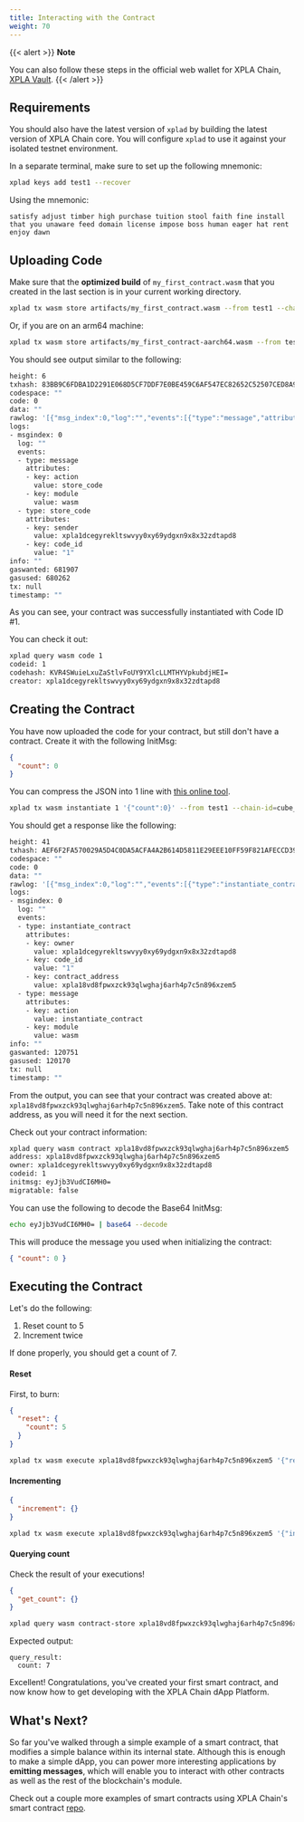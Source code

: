 ```yaml
---
title: Interacting with the Contract
weight: 70
---
```


{{< alert >}}
**Note**

You can also follow these steps in the official web wallet for XPLA Chain, [XPLA Vault](https://vault.xpla.io).
{{< /alert >}}

## Requirements

You should also have the latest version of `xplad` by building the latest version of XPLA Chain core. You will configure `xplad` to use it against your isolated testnet environment.

In a separate terminal, make sure to set up the following mnemonic:

```sh
xplad keys add test1 --recover
```

Using the mnemonic:

```
satisfy adjust timber high purchase tuition stool faith fine install that you unaware feed domain license impose boss human eager hat rent enjoy dawn
```

## Uploading Code

Make sure that the **optimized build** of `my_first_contract.wasm` that you created in the last section is in your current working directory.

```sh
xplad tx wasm store artifacts/my_first_contract.wasm --from test1 --chain-id=cube_47-5 --gas=auto --fees=100000axpla --broadcast-mode=block
```
Or, if you are on an arm64 machine:

```sh
xplad tx wasm store artifacts/my_first_contract-aarch64.wasm --from test1 --chain-id=cube_47-5 --gas=auto --fees=100000axpla --broadcast-mode=block
```

You should see output similar to the following:

```sh
height: 6
txhash: 83BB9C6FDBA1D2291E068D5CF7DDF7E0BE459C6AF547EC82652C52507CED8A9F
codespace: ""
code: 0
data: ""
rawlog: '[{"msg_index":0,"log":"","events":[{"type":"message","attributes":[{"key":"action","value":"store_code"},{"key":"module","value":"wasm"}]},{"type":"store_code","attributes":[{"key":"sender","value":"xpla1dcegyrekltswvyy0xy69ydgxn9x8x32zdtapd8"},{"key":"code_id","value":"1"}]}]}]'
logs:
- msgindex: 0
  log: ""
  events:
  - type: message
    attributes:
    - key: action
      value: store_code
    - key: module
      value: wasm
  - type: store_code
    attributes:
    - key: sender
      value: xpla1dcegyrekltswvyy0xy69ydgxn9x8x32zdtapd8
    - key: code_id
      value: "1"
info: ""
gaswanted: 681907
gasused: 680262
tx: null
timestamp: ""
```

As you can see, your contract was successfully instantiated with Code ID #1.

You can check it out:

```sh
xplad query wasm code 1
codeid: 1
codehash: KVR4SWuieLxuZaStlvFoUY9YXlcLLMTHYVpkubdjHEI=
creator: xpla1dcegyrekltswvyy0xy69ydgxn9x8x32zdtapd8
```

## Creating the Contract

You have now uploaded the code for your contract, but still don't have a contract. Create it with the following InitMsg:

```json
{
  "count": 0
}
```

You can compress the JSON into 1 line with [this online tool](https://goonlinetools.com/json-minifier/).

```sh
xplad tx wasm instantiate 1 '{"count":0}' --from test1 --chain-id=cube_47-5 --fees=10000axpla --gas=auto --broadcast-mode=block
```

You should get a response like the following:

```sh
height: 41
txhash: AEF6F2FA570029A5D4C0DA5ACFA4A2B614D5811E29EEE10FF59F821AFECCD399
codespace: ""
code: 0
data: ""
rawlog: '[{"msg_index":0,"log":"","events":[{"type":"instantiate_contract","attributes":[{"key":"owner","value":"xpla1dcegyrekltswvyy0xy69ydgxn9x8x32zdtapd8"},{"key":"code_id","value":"1"},{"key":"contract_address","value":"xpla18vd8fpwxzck93qlwghaj6arh4p7c5n896xzem5"}]},{"type":"message","attributes":[{"key":"action","value":"instantiate_contract"},{"key":"module","value":"wasm"}]}]}]'
logs:
- msgindex: 0
  log: ""
  events:
  - type: instantiate_contract
    attributes:
    - key: owner
      value: xpla1dcegyrekltswvyy0xy69ydgxn9x8x32zdtapd8
    - key: code_id
      value: "1"
    - key: contract_address
      value: xpla18vd8fpwxzck93qlwghaj6arh4p7c5n896xzem5
  - type: message
    attributes:
    - key: action
      value: instantiate_contract
    - key: module
      value: wasm
info: ""
gaswanted: 120751
gasused: 120170
tx: null
timestamp: ""
```

From the output, you can see that your contract was created above at: `xpla18vd8fpwxzck93qlwghaj6arh4p7c5n896xzem5`. Take note of this contract address, as you will need it for the next section.

Check out your contract information:

```sh
xplad query wasm contract xpla18vd8fpwxzck93qlwghaj6arh4p7c5n896xzem5
address: xpla18vd8fpwxzck93qlwghaj6arh4p7c5n896xzem5
owner: xpla1dcegyrekltswvyy0xy69ydgxn9x8x32zdtapd8
codeid: 1
initmsg: eyJjb3VudCI6MH0=
migratable: false
```

You can use the following to decode the Base64 InitMsg:

```sh
echo eyJjb3VudCI6MH0= | base64 --decode
```

This will produce the message you used when initializing the contract:

```json
{ "count": 0 }
```

## Executing the Contract

Let's do the following:

1. Reset count to 5
2. Increment twice

If done properly, you should get a count of 7.

#### Reset

First, to burn:

```json
{
  "reset": {
    "count": 5
  }
}
```

```sh
xplad tx wasm execute xpla18vd8fpwxzck93qlwghaj6arh4p7c5n896xzem5 '{"reset":{"count":5}}' --from test1 --chain-id=cube_47-5 --fees=1000000axpla --gas=auto --broadcast-mode=block
```

#### Incrementing

```json
{
  "increment": {}
}
```

```sh
xplad tx wasm execute xpla18vd8fpwxzck93qlwghaj6arh4p7c5n896xzem5 '{"increment":{}}' --from test1 --chain-id=cube_47-5 --gas=auto --fees=1000000axpla --broadcast-mode=block
```

#### Querying count

Check the result of your executions!

```json
{
  "get_count": {}
}
```

```sh
xplad query wasm contract-store xpla18vd8fpwxzck93qlwghaj6arh4p7c5n896xzem5 '{"get_count":{}}'
```

Expected output:

```
query_result:
  count: 7
```

Excellent! Congratulations, you've created your first smart contract, and now know how to get developing with the XPLA Chain dApp Platform.

## What's Next?

So far you've walked through a simple example of a smart contract, that modifies a simple balance within its internal state. Although this is enough to make a simple dApp, you can power more interesting applications by **emitting messages**, which will enable you to interact with other contracts as well as the rest of the blockchain's module.

Check out a couple more examples of smart contracts using XPLA Chain's smart contract [repo](https://github.com/xpladev/cosmwasm-contracts).
